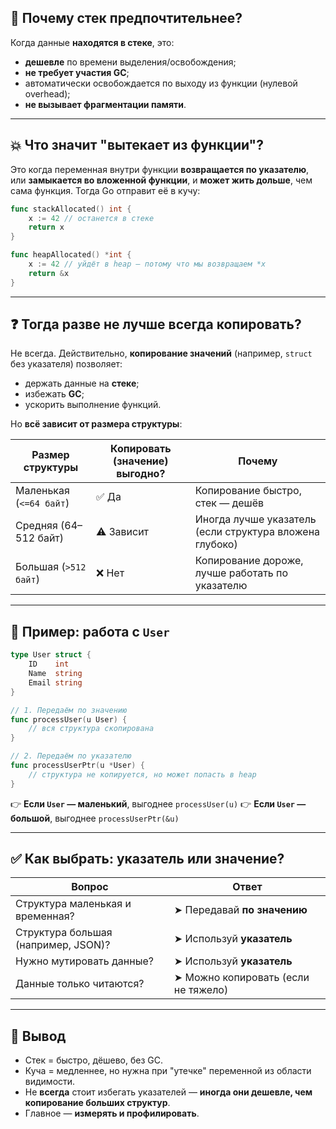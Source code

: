 ## 🧠 Почему стек предпочтительнее?

Когда данные **находятся в стеке**, это:

* **дешевле** по времени выделения/освобождения;
* **не требует участия GC**;
* автоматически освобождается по выходу из функции (нулевой overhead);
* **не вызывает фрагментации памяти**.

---

## 💥 Что значит "вытекает из функции"?

Это когда переменная внутри функции **возвращается по указателю**, или **замыкается во вложенной функции**, и **может жить дольше**, чем сама функция. Тогда Go отправит её в кучу:

```go
func stackAllocated() int {
    x := 42 // останется в стеке
    return x
}

func heapAllocated() *int {
    x := 42 // уйдёт в heap — потому что мы возвращаем *x
    return &x
}
```

---

## ❓ Тогда разве не лучше всегда копировать?

Не всегда. Действительно, **копирование значений** (например, `struct` без указателя) позволяет:

* держать данные на **стеке**;
* избежать **GC**;
* ускорить выполнение функций.

Но **всё зависит от размера структуры**:

| Размер структуры        | Копировать (значение) выгодно? | Почему                                                  |
| ----------------------- | ------------------------------ | ------------------------------------------------------- |
| Маленькая (`<=64 байт`) | ✅ Да                           | Копирование быстро, стек — дешёв                        |
| Средняя (64–512 байт)   | ⚠️ Зависит                     | Иногда лучше указатель (если структура вложена глубоко) |
| Большая (`>512 байт`)   | ❌ Нет                          | Копирование дороже, лучше работать по указателю         |

---

## 🧩 Пример: работа с `User`

```go
type User struct {
    ID    int
    Name  string
    Email string
}

// 1. Передаём по значению
func processUser(u User) {
    // вся структура скопирована
}

// 2. Передаём по указателю
func processUserPtr(u *User) {
    // структура не копируется, но может попасть в heap
}
```

👉 **Если `User` — маленький**, выгоднее `processUser(u)`
👉 **Если `User` — большой**, выгоднее `processUserPtr(&u)`

---

## ✅ Как выбрать: указатель или значение?

| Вопрос                              | Ответ                               |
| ----------------------------------- | ----------------------------------- |
| Структура маленькая и временная?    | ➤ Передавай **по значению**         |
| Структура большая (например, JSON)? | ➤ Используй **указатель**           |
| Нужно мутировать данные?            | ➤ Используй **указатель**           |
| Данные только читаются?             | ➤ Можно копировать (если не тяжело) |

---

## 📌 Вывод

* Стек = быстро, дёшево, без GC.
* Куча = медленнее, но нужна при "утечке" переменной из области видимости.
* Не **всегда** стоит избегать указателей — **иногда они дешевле, чем копирование больших структур**.
* Главное — **измерять и профилировать**.